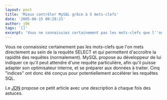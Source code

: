 ```yaml
---
layout: post
title: 'Mieux contrôler MySQL grâce à 5 mots-clefs'
date: '2005-06-15 09:28:21'
author: j0k
tags: '[]'
excerpt: 'Vous ne connaissiez certainement pas les mots-clefs que l''on mets directement au sein de la requête SELECT et qui permettent d''accroître la rapidité des requêtes (normalement).   )   MySQL propose au développeur de lui indiquer ce qu''il peut attendre d''une requête particulière, afin qu''il puisse adapter son optimisateur interne, et se préparer aux données à      ...'
---
```


Vous ne connaissiez certainement pas les mots-clefs que l'on mets directement au sein de la requête SELECT et qui permettent d'accroître la rapidité des requêtes (normalement).      MySQL propose au développeur de lui indiquer ce qu'il peut attendre d'une requête particulière, afin qu'il puisse adapter son optimisateur interne, et se préparer aux données à traiter.   Cinq "indices" ont donc été conçus pour potentiellement accélérer les requêtes SQL.

Le [JDN](http://developpeur.journaldunet.com/tutoriel/out/050614-mysql-optimisation-indices.shtml) propose ce petit article avec une description à chaque fois des astuces.
